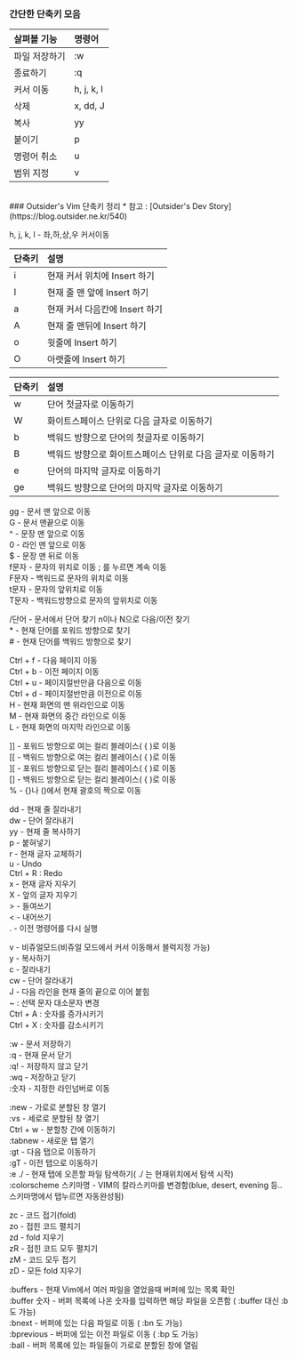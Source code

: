 ### 간단한 단축키 모음

|살펴볼 기능  |명령어    |
|:------------|:---------|
|파일 저장하기|:w        |
|종료하기     |:q        |
|커서 이동    |h, j, k, l|
|삭제         |x, dd, J  |
|복사         |yy        |
|붙이기       |p         |
|명령어 취소  |u         |
|범위 지정    |v         |

<br/>
### Outsider's Vim 단축키 정리
* 참고 : [Outsider's Dev Story](https://blog.outsider.ne.kr/540)

h, j, k, l - 좌,하,상,우 커서이동

|단축키 |설명 |
|:------|:----|
|i      |현재 커서 위치에 Insert 하기|
|I      |현재 줄 맨 앞에 Insert 하기|
|a      |현재 커서 다음칸에 Insert 하기|
|A      |현재 줄 맨뒤에 Insert 하기|
|o      |윗줄에 Insert 하기|
|O      |아랫줄에 Insert 하기|

|단축키 |설명 |
|:------|:----|
|w      |단어 첫글자로 이동하기|
|W      |화이트스페이스 단위로 다음 글자로 이동하기|
|b      |백워드 방향으로 단어의 첫글자로 이동하기|
|B      |백워드 방향으로 화이트스페이스 단위로 다음 글자로 이동하기|
|e      |단어의 마지막 글자로 이동하기|
|ge     |백워드 방향으로 단어의 마지막 글자로 이동하기|


gg - 문서 맨 앞으로 이동<br/>
G - 문서 맨끝으로 이동<br/>
^ - 문장 맨 앞으로 이동<br/>
0 - 라인 맨 앞으로 이동<br/>
$ - 문장 맨 뒤로 이동<br/>
f문자 - 문자의 위치로 이동 ; 를 누르면 계속 이동<br/>
F문자 - 백워드로 문자의 위치로 이동<br/>
t문자 - 문자의 앞위치로 이동 <br/>
T문자 - 백워드방향으로 문자의 앞위치로 이동

/단어 - 문서에서 단어 찾기 n이나 N으로 다음/이전 찾기<br/>
\* - 현재 단어를 포워드 방향으로 찾기<br/>
\# - 현재 단어를 백워드 방향으로 찾기

Ctrl + f - 다음 페이지 이동<br/>
Ctrl + b - 이전 페이지 이동<br/>
Ctrl + u - 페이지절반만큼 다음으로 이동<br/>
Ctrl + d - 페이지절반만큼 이전으로 이동<br/>
H - 현재 화면의 맨 위라인으로 이동<br/>
M - 현재 화면의 중간 라인으로 이동<br/>
L - 현재 화면의 마지막 라인으로 이동

]] - 포워드 방향으로 여는 컬리 블레이스( { )로 이동<br/>
[[ - 백워드 방향으로 여는 컬리 블레이스( { )로 이동<br/>
][ - 포워드 방향으로 닫는 컬리 블레이스( { )로 이동<br/>
[] - 백워드 방향으로 닫는 컬리 블레이스( { )로 이동<br/>
% - {}나 ()에서 현재 괄호의 짝으로 이동

dd - 현재 줄 잘라내기<br/>
dw - 단어 잘라내기<br/>
yy - 현재 줄 복사하기<br/>
p - 붙혀넣기<br/>
r - 현재 글자 교체하기<br/>
u - Undo<br/>
Ctrl + R : Redo<br/>
x - 현재 글자 지우기<br/>
X - 앞의 글자 지우기<br/>
\> - 들여쓰기<br/>
< - 내어쓰기<br/>
. - 이전 명령어를 다시 실행

v - 비쥬얼모드(비쥬얼 모드에서 커서 이동해서 블럭지정 가능)<br/>
y - 복사하기<br/>
c - 잘라내기<br/>
cw - 단어 잘라내기<br/>
J - 다음 라인을 현재 줄의 끝으로 이어 붙힘<br/>
~ : 선택 문자 대소문자 변경<br/>
Ctrl + A : 숫자를 증가시키기<br/>
Ctrl + X : 숫자를 감소시키기

:w - 문서 저장하기<br/>
:q - 현재 문서 닫기<br/>
:q! - 저장하지 않고 닫기<br/>
:wq - 저장하고 닫기<br/>
:숫자 - 지정한 라인넘버로 이동

:new - 가로로 분할된 창 열기<br/>
:vs - 세로로 분할된 창 열기<br/>
Ctrl + w - 분할창 간에 이동하기<br/>
:tabnew - 새로운 탭 열기<br/>
:gt - 다음 탭으로 이동하기<br/>
:gT - 이전 탭으로 이동하기<br/>
:e ./ - 현재 탭에 오픈할 파일 탐색하기( ./ 는 현재위치에서 탐색 시작)<br/>
:colorscheme 스키마명 - VIM의 칼라스키마를 변경함(blue, desert, evening 등.. 스키마명에서 탭누르면 자동완성됨)

zc - 코드 접기(fold)<br/>
zo - 접힌 코드 펼치기<br/>
zd - fold 지우기<br/>
zR - 접힌 코드 모두 펼치기<br/>
zM - 코드 모두 접기<br/>
zD - 모든 fold 지우기

:buffers - 현재 Vim에서 여러 파일을 열었을때 버퍼에 있는 목록 확인<br/>
:buffer 숫자 - 버퍼 목록에 나온 숫자를 입력하면 해당 파일을 오픈함 ( :buffer 대신 :b 도 가능)<br/>
:bnext - 버퍼에 있는 다음 파일로 이동 ( :bn 도 가능)<br/>
:bprevious - 버퍼에 있는 이전 파일로 이동 ( :bp 도 가능)<br/>
:ball - 버퍼 목록에 있는 파일들이 가로로 분할된 창에 열림<br/>
